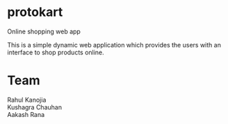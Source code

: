 # protokart
Online shopping web app

This is a simple dynamic web application which provides the users with an interface to shop  products online.

# Team
Rahul Kanojia<br>
Kushagra Chauhan<br>
Aakash Rana
